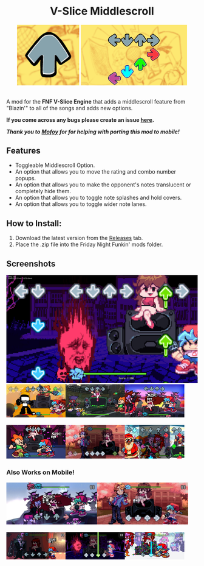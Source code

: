 **<h1 align="center">V-Slice Middlescroll</h1>**

<div align=center>
  <img src=https://github.com/JugieNoob/V-Slice-Middlescroll/blob/main/_polymod_icon.png width=32.5%>
  <img src=https://github.com/JugieNoob/V-Slice-Middlescroll/blob/main/.github/middlescrollmod.png width=55.5%>
</div>

<br>

A mod for the **FNF V-Slice Engine** that adds a middlescroll feature from "Blazin'" to all of the songs and adds new options.

**If you come across any bugs please create an issue [here](https://github.com/JugieNoob/V-Slice-Middlescroll/issues).**

***Thank you to [Mofoy](https://gamebanana.com/members/4648991) for for helping with porting this mod to mobile!***


## Features

- Toggleable Middlescroll Option.
- An option that allows you to move the rating and combo number popups.
- An option that allows you to make the opponent's notes translucent or completely hide them.
- An option that allows you to toggle note splashes and hold covers.
- An option that allows you to toggle wider note lanes.

## How to Install:

1. Download the latest version from the [Releases](https://github.com/JugieNoob/V-Slice-Middlescroll/releases) tab.
2. Place the .zip file into the Friday Night Funkin' mods folder.

## Screenshots

<img src=https://github.com/JugieNoob/V-Slice-Middlescroll/blob/main/.github/images/1.jpg>
<br>

<div>
  <img src=https://github.com/JugieNoob/V-Slice-Middlescroll/blob/main/.github/images/2.jpg align=left width=31%>
  <img src=https://github.com/JugieNoob/V-Slice-Middlescroll/blob/main/.github/images/3.jpg align=left width=31%>
  <img src=https://github.com/JugieNoob/V-Slice-Middlescroll/blob/main/.github/images/4.jpg width=31%>
</div>

<br>

<div>
  <img src=https://github.com/JugieNoob/V-Slice-Middlescroll/blob/main/.github/images/5.jpg align=left width=31%>
  <img src=https://github.com/JugieNoob/V-Slice-Middlescroll/blob/main/.github/images/6.jpg align=left width=31%>
  <img src=https://github.com/JugieNoob/V-Slice-Middlescroll/blob/main/.github/images/7.jpg width=31%>
</div>

### Also Works on Mobile!

<div>
<img src=https://github.com/JugieNoob/V-Slice-Middlescroll/blob/main/.github/images/mobile1.jpg align=left width=47.5%>
<img src=https://github.com/JugieNoob/V-Slice-Middlescroll/blob/main/.github/images/mobile2.jpg width=47.5%>
</div>

<br>

<div>
  <img src=https://github.com/JugieNoob/V-Slice-Middlescroll/blob/main/.github/images/mobile3.jpg align=left width=31%>
  <img src=https://github.com/JugieNoob/V-Slice-Middlescroll/blob/main/.github/images/mobile4.jpg align=left width=31%>
  <img src=https://github.com/JugieNoob/V-Slice-Middlescroll/blob/main/.github/images/mobile5.jpg width=31%>
</div>
